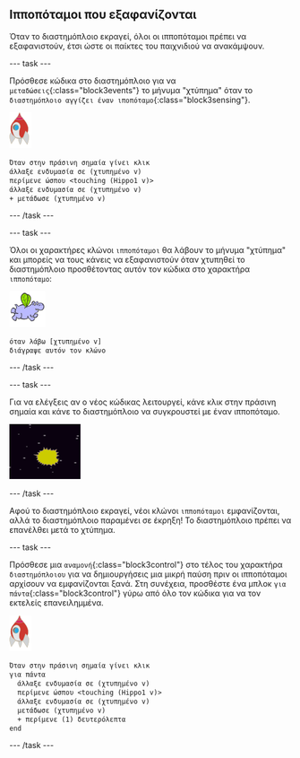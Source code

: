## Ιπποπόταμοι που εξαφανίζονται

Όταν το διαστημόπλοιο εκραγεί, όλοι οι ιπποπόταμοι πρέπει να εξαφανιστούν, έτσι ώστε οι παίκτες του παιχνιδιού να ανακάμψουν.

--- task ---

Πρόσθεσε κώδικα στο διαστημόπλοιο για να `μεταδώσεις`{:class="block3events"} το μήνυμα "χτύπημα" όταν το `διαστημόπλοιο αγγίζει έναν ιποπόταμο`{:class="block3sensing"}.

![χαρακτήρας πύραυλου](images/rocket-sprite.png)

```blocks3
Όταν στην πράσινη σημαία γίνει κλικ
άλλαξε ενδυμασία σε (χτυπημένο v)
περίμενε ώσπου <touching (Hippo1 v)>
άλλαξε ενδυμασία σε (χτυπημένο v)
+ μετάδωσε (χτυπημένο v)
```

--- /task ---

--- task ---

Όλοι οι χαρακτήρες κλώνοι `ιπποπόταμοι` θα λάβουν το μήνυμα "χτύπημα" και μπορείς να τους κάνεις να εξαφανιστούν όταν χτυπηθεί το διαστημόπλοιο προσθέτοντας αυτόν τον κώδικα στο χαρακτήρα `ιπποπόταμο`:

![χαρακτήρας ιπποπόταμου](images/hippo-sprite.png)

```blocks3
όταν λάβω [χτυπημένο v]
διάγραψε αυτόν τον κλώνο
```

--- /task ---

--- task ---

Για να ελέγξεις αν ο νέος κώδικας λειτουργεί, κάνε κλικ στην πράσινη σημαία και κάνε το διαστημόπλοιο να συγκρουστεί με έναν ιπποπόταμο.

![screenshot](images/invaders-hippo-collide.png)

--- /task ---

Αφού το διαστημόπλοιο εκραγεί, νέοι κλώνοι `ιπποπόταμοι` εμφανίζονται, αλλά το διαστημόπλοιο παραμένει σε έκρηξη! Το διαστημόπλοιο πρέπει να επανέλθει μετά το χτύπημα.

--- task ---

Πρόσθεσε μια `αναμονή`{:class="block3control"} στο τέλος του χαρακτήρα `διαστημόπλοιου` για να δημιουργήσεις μια μικρή παύση πριν οι ιπποπόταμοι αρχίσουν να εμφανίζονται ξανά. Στη συνέχεια, προσθέστε ένα μπλοκ `για πάντα`{:class="block3control"} γύρω από όλο τον κώδικα για να τον εκτελείς επανειλημμένα.

![χαρακτήρας πύραυλου](images/rocket-sprite.png)

```blocks3
Όταν στην πράσινη σημαία γίνει κλικ
για πάντα 
  άλλαξε ενδυμασία σε (χτυπημένο v)
  περίμενε ώσπου <touching (Hippo1 v)>
  άλλαξε ενδυμασία σε (χτυπημένο v)
  μετάδωσε (χτυπημένο v)
  + περίμενε (1) δευτερόλεπτα
end
```

--- /task ---